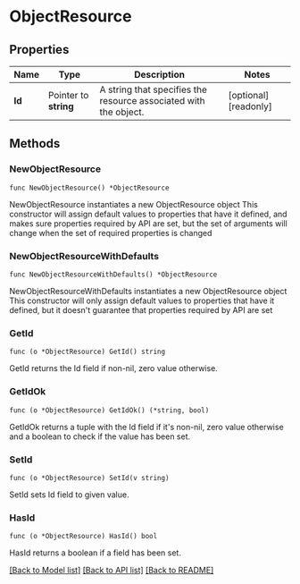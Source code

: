 # ObjectResource

## Properties

Name | Type | Description | Notes
------------ | ------------- | ------------- | -------------
**Id** | Pointer to **string** | A string that specifies the resource associated with the object. | [optional] [readonly] 

## Methods

### NewObjectResource

`func NewObjectResource() *ObjectResource`

NewObjectResource instantiates a new ObjectResource object
This constructor will assign default values to properties that have it defined,
and makes sure properties required by API are set, but the set of arguments
will change when the set of required properties is changed

### NewObjectResourceWithDefaults

`func NewObjectResourceWithDefaults() *ObjectResource`

NewObjectResourceWithDefaults instantiates a new ObjectResource object
This constructor will only assign default values to properties that have it defined,
but it doesn't guarantee that properties required by API are set

### GetId

`func (o *ObjectResource) GetId() string`

GetId returns the Id field if non-nil, zero value otherwise.

### GetIdOk

`func (o *ObjectResource) GetIdOk() (*string, bool)`

GetIdOk returns a tuple with the Id field if it's non-nil, zero value otherwise
and a boolean to check if the value has been set.

### SetId

`func (o *ObjectResource) SetId(v string)`

SetId sets Id field to given value.

### HasId

`func (o *ObjectResource) HasId() bool`

HasId returns a boolean if a field has been set.


[[Back to Model list]](../README.md#documentation-for-models) [[Back to API list]](../README.md#documentation-for-api-endpoints) [[Back to README]](../README.md)


